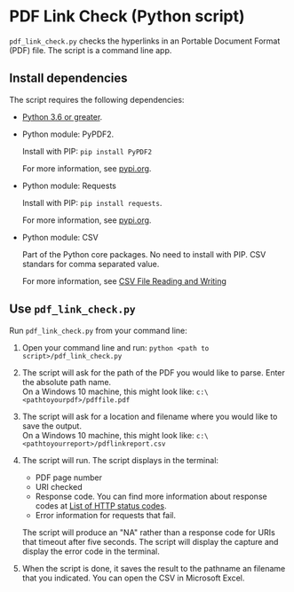 # PDF Link Check (Python script)

`pdf_link_check.py` checks the hyperlinks in an Portable Document Format (PDF) file. The script is a command line app.

## Install dependencies

The script requires the following dependencies:

- [Python 3.6 or greater](https://www.python.org/downloads/).
- Python module: PyPDF2.

    Install with PIP: `pip install PyPDF2`

    For more information, see [pypi.org](https://pypi.org/project/PyPDF2/).

- Python module: Requests

    Install with PIP: `pip install requests`.

    For more information, see [pypi.org](https://pypi.org/project/requests/).

- Python module: CSV

    Part of the Python core packages. No need to install with PIP. CSV standars for comma separated value.

    For more information, see [CSV File Reading and Writing](https://docs.python.org/3/library/csv.html)


## Use `pdf_link_check.py`

Run `pdf_link_check.py` from your command line:

1. Open your command line and run: `python <path to script>/pdf_link_check.py`
2. The script will ask for the path of the PDF you would like to parse. Enter the absolute path name.<br>On a Windows 10 machine, this might look like: `c:\<pathtoyourpdf>/pdffile.pdf`
3. The script will ask for a location and filename where you would like to save the output.<br>On a Windows 10 machine, this might look like: `c:\<pathtoyourreport>/pdflinkreport.csv`
4. The script will run. The script displays in the terminal:
    - PDF page number
    - URI checked
    - Response code. You can find more information about response codes at [List of HTTP status codes](https://en.wikipedia.org/wiki/List_of_HTTP_status_codes).
    - Error information for requests that fail.

    The script will produce an "NA" rather than a response code for URIs that timeout after five seconds. The script will display the capture and display the error code in the terminal.

5. When the script is done, it saves the result to the pathname an filename that you indicated. You can open the CSV in Microsoft Excel.